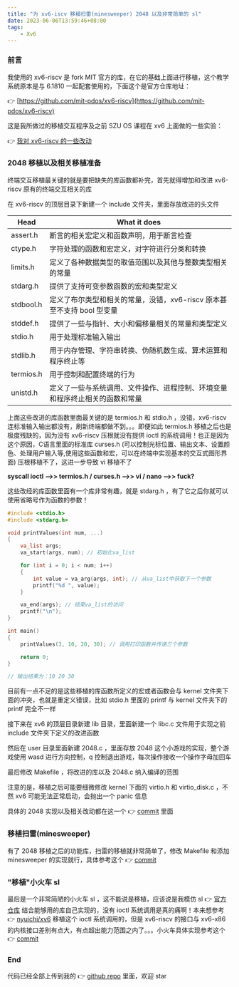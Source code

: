 ```yaml
---
title: "为 xv6-iscv 移植扫雷(minesweeper) 2048 以及非常简单的 sl"
date: 2023-06-06T13:59:46+08:00
tags: 
    - Xv6
---
```


### 前言

我使用的 xv6-riscv 是 fork MIT 官方的库，在它的基础上面进行移植，这个教学系统原本是与 6.1810 一起配套使用的，下面这个是官方仓库地址：

👉 [https://github.com/mit-pdos/xv6-riscv](https://github.com/mit-pdos/xv6-riscv)

这是我所做过的移植交互程序及之前 SZU OS 课程在 xv6 上面做的一些实验：

👉 [我对 xv6-riscv 的一些改动](https://github.com/HCY-ASLEEP/szu-xv6-riscv-adapted/commits?author=HCY-ASLEEP)

### 2048 移植以及相关移植准备

终端交互移植最关键的就是要把缺失的库函数都补完，首先就得增加和改进 xv6-riscv 原有的终端交互相关的库

在 xv6-riscv 的顶层目录下新建一个 include 文件夹，里面存放改进的头文件

| Head | What it does  | 
| ------- | ------- |
| assert.h | 断言的相关宏定义和函数声明，用于断言检查 |
| ctype.h  | 字符处理的函数和宏定义，对字符进行分类和转换 |
| limits.h | 定义了各种数据类型的取值范围以及其他与整数类型相关的常量 |
| stdarg.h | 提供了支持可变参数函数的宏和类型定义 |
| stdbool.h| 定义了布尔类型和相关的常量，没错，xv6-riscv 原本甚至不支持 bool 型变量 |
| stddef.h | 提供了一些与指针、大小和偏移量相关的常量和类型定义 |
| stdio.h  | 用于处理标准输入输出 |
| stdlib.h | 用于内存管理、字符串转换、伪随机数生成、算术运算和程序终止等 || string.h | 这些函数和宏定义包括字符串复制、连接、比较、搜索、分割等操作|
| termios.h| 用于控制和配置终端的行为 |
| unistd.h | 定义了一些与系统调用、文件操作、进程控制、环境变量和程序终止相关的函数和常量|

上面这些改进的库函数里面最关键的是 termios.h 和 stdio.h ，没错，xv6-riscv 连标准输入输出都没有，刷新终端都做不到。。。即便如此 termios.h 移植之后也是极度残缺的，因为没有 xv6-riscv 压根就没有提供 ioctl 的系统调用！也正是因为这个原因，C语言里面的标准库 curses.h (可以控制光标位置、输出文本、设置颜色、处理用户输入等,使用这些函数和宏，可以在终端中实现基本的交互式图形界面) 压根移植不了，这进一步导致 vi 移植不了

**syscall ioctl  -->>  termios.h / curses.h  -->>  vi / nano  -->>  fuck?**

这些改经的库函数里面有一个库非常有趣，就是 stdarg.h ，有了它之后你就可以使用省略号作为函数的参数！

```c
#include <stdio.h>
#include <stdarg.h>

void printValues(int num, ...)
{
    va_list args;
    va_start(args, num); // 初始化va_list

    for (int i = 0; i < num; i++)
    {
        int value = va_arg(args, int); // 从va_list中获取下一个参数
        printf("%d ", value);
    }

    va_end(args); // 结束va_list的访问
    printf("\n");
}

int main()
{
    printValues(3, 10, 20, 30); // 调用打印函数并传递三个参数

    return 0;
}

// 输出结果为：10 20 30 
```

目前有一点不足的是这些移植的库函数所定义的宏或者函数会与 kernel 文件夹下面的冲突，也就是重定义错误，比如 stdio.h 里面的 printf 与 kernel 文件夹下的 printf 完全不一样

接下来在 xv6 的顶层目录新建 lib 目录，里面新建一个 libc.c 文件用于实现之前 include 文件夹下定义的改进函数

然后在 user 目录里面新建 2048.c ，里面存放 2048 这个小游戏的实现，整个游戏使用 wasd 进行方向控制，q 控制退出游戏，每次操作接收一个操作字母加回车

最后修改 Makefile ，将改进的库以及 2048.c 纳入编译的范围

注意的是，移植之后可能要细微修改 kernel 下面的 virtio.h 和 virtio_disk.c ，不然 xv6 可能无法正常启动，会抛出一个 panic 信息

具体的 2048 实现以及相关改动都在这一个 👉 [commit](https://github.com/HCY-ASLEEP/szu-xv6-riscv-adapted/commit/7384d0c6cbd7f5cb0c86b6b0c85b3fb5efff4a36#diff-a309633cef6e0f9097454736037a5fa2d769e4130f3f4618c5925e2c2e2723e7) 里面

### 移植扫雷(minesweeper)

有了 2048 移植之后的功能库，扫雷的移植就非常简单了，修改 Makefile 和添加 minesweeper 的实现就行，具体参考这个 👉 [commit](https://github.com/HCY-ASLEEP/szu-xv6-riscv-adapted/commit/83ef9c619f57e7651f9eecd77960b88a5cba6e10)

### "移植"小火车 sl
最后是一个非常简陋的小火车 sl ，这不能说是移植，应该说是我模仿 sl 👉 [官方仓库](https://github.com/mtoyoda/sl) 结合能够用的库自己实现的，没有 ioctl 系统调用是真的痛啊！本来想参考 👉 [nyuichi/xv6](https://github.com/nyuichi/xv6) 移植这个 ioctl 系统调用的，但是 xv6-riscv 的接口与 xv6-x86 的内核接口差别有点大，有点超出能力范围之内了。。。小火车具体实现参考这个 👉 [commit](https://github.com/HCY-ASLEEP/szu-xv6-riscv-adapted/commit/f052e7cdc836ecec843aec1d110b7c8f0ab664f2)

### End

代码已经全部上传到我的 👉 [github repo](https://github.com/HCY-ASLEEP/szu-xv6-riscv-adapted) 里面，欢迎 star
